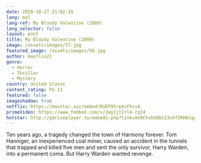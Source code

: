 ```yaml
---
date: 2020-10-27 21:02:19
lang: mal
lang-ref: My Bloody Valentine (2009)
lang_selector: false
layout: post
title: My Bloody Valentine (2009)
image: /assets/images/57.jpg
featured_image: /assets/images/56.jpg
author: maxflix21
genre:
  - Horror
  - Thriller
  - Mystery
country: United States
content_rating: PG-13
featured: false
imageshadow: true
netflix: https://movstar.xyz/embed/RUDT95rpXsFhss4
primeVideo: https://www.fembed.com/v/2wy1jt2rl4-rq14
hotstar: http://gdriveplayer.to/embed2.php?link=Xo9ChskbDbLE3vVfIRHbCggahLkNybGUnbKjCjZRMp13kZ6JG35%252FuiNRxCBR5TlqPA6buJ1sn5j2atnWghNF6qZFFeiiqqyWeeD2KXyDE50xPouiR0woDWuEUcvaZe0VXssO0Fl1ICROaxbnYc8PCqbT5ALd5MDoOZ2U1oT%252FjBx7B7%252F9N2nfz%252BHbSUZL11bZU%253D
---
```

Ten years ago, a tragedy changed the town of Harmony forever. Tom Hanniger, an inexperienced coal miner, caused an accident in the tunnels that trapped and killed five men and sent the only survivor, Harry Warden, into a permanent coma. But Harry Warden wanted revenge.